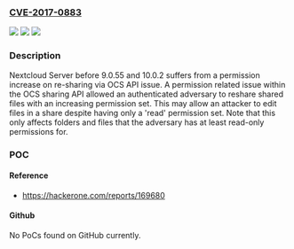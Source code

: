 ### [CVE-2017-0883](https://cve.mitre.org/cgi-bin/cvename.cgi?name=CVE-2017-0883)
![](https://img.shields.io/static/v1?label=Product&message=Nextcloud%20Server&color=blue)
![](https://img.shields.io/static/v1?label=Version&message=n%2Fa&color=blue)
![](https://img.shields.io/static/v1?label=Vulnerability&message=Permission%20Issues%20(CWE-275)&color=brighgreen)

### Description

Nextcloud Server before 9.0.55 and 10.0.2 suffers from a permission increase on re-sharing via OCS API issue. A permission related issue within the OCS sharing API allowed an authenticated adversary to reshare shared files with an increasing permission set. This may allow an attacker to edit files in a share despite having only a 'read' permission set. Note that this only affects folders and files that the adversary has at least read-only permissions for.

### POC

#### Reference
- https://hackerone.com/reports/169680

#### Github
No PoCs found on GitHub currently.

